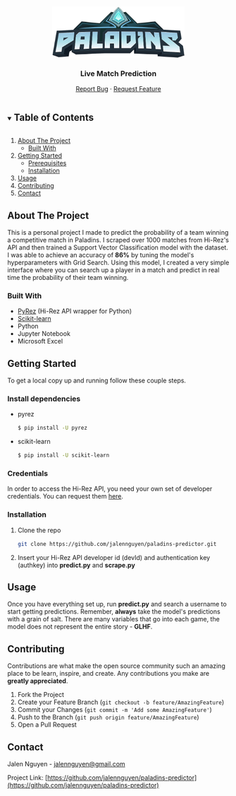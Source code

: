 <br />
<p align="center">
  <a href="https://github.com/jalennguyen/paladins-predictor">
      <img src="images/logo.png" alt="Logo" width="300" height="115">
    </a>

  <h3 align="center">Live Match Prediction</h3>
  
  <p align="center">
    <a href="https://github.com/jalennguyen/paladins-predictor/issues">Report Bug</a>
    ·
    <a href="https://github.com/jalennguyen/paladins-predictor/issues">Request Feature</a>
  </p>
</p>


<!-- TABLE OF CONTENTS -->
<details open="open">
  <summary><h2 style="display: inline-block">Table of Contents</h2></summary>
  <ol>
    <li>
      <a href="#about-the-project">About The Project</a>
      <ul>
        <li><a href="#built-with">Built With</a></li>
      </ul>
    </li>
    <li>
      <a href="#getting-started">Getting Started</a>
      <ul>
        <li><a href="#prerequisites">Prerequisites</a></li>
        <li><a href="#installation">Installation</a></li>
      </ul>
    </li>
    <li><a href="#usage">Usage</a></li>
    <li><a href="#contributing">Contributing</a></li>
    <li><a href="#contact">Contact</a></li>
  </ol>
</details>



<!-- ABOUT THE PROJECT -->
## About The Project
 This is a personal project I made to predict the probability of a team winning a competitive match in Paladins. 
 I scraped over 1000 matches from Hi-Rez's API and then trained a Support Vector Classification model with the dataset.
 I was able to achieve an accuracy of **86%** by tuning the model's hyperparameters with Grid Search.
 Using this model, I created a very simple interface where you can search up a player in a match and predict in real time the probability of their team winning.


### Built With

* [PyRez](https://pyrez.readthedocs.io/en/stable/api.html#paladinsapi) (Hi-Rez API wrapper for Python)
* [Scikit-learn](https://scikit-learn.org/stable/index.html)
* Python
* Jupyter Notebook
* Microsoft Excel


<!-- GETTING STARTED -->
## Getting Started

To get a local copy up and running follow these couple steps.

### Install dependencies
* pyrez
  ```sh
  $ pip install -U pyrez
  ```
* scikit-learn
  ```sh
  $ pip install -U scikit-learn
  ```

### Credentials
In order to access the Hi-Rez API, you need your own set of developer credentials. You can request them [here](https://fs12.formsite.com/HiRez/form48/secure_index.html).


### Installation

1. Clone the repo
   ```sh
   git clone https://github.com/jalennguyen/paladins-predictor.git
   ```
2. Insert your Hi-Rez API developer id (devId) and authentication key (authkey) into **predict.py** and **scrape.py**



<!-- USAGE EXAMPLES -->
## Usage

Once you have everything set up, run **predict.py** and search a username to start getting predictions.
Remember, **always** take the model's predictions with a grain of salt. There are many variables that go into each game, the model does not represent the entire story - **GLHF**.



<!-- CONTRIBUTING -->
## Contributing

Contributions are what make the open source community such an amazing place to be learn, inspire, and create. Any contributions you make are **greatly appreciated**.

1. Fork the Project
2. Create your Feature Branch (`git checkout -b feature/AmazingFeature`)
3. Commit your Changes (`git commit -m 'Add some AmazingFeature'`)
4. Push to the Branch (`git push origin feature/AmazingFeature`)
5. Open a Pull Request


<!-- CONTACT -->
## Contact

Jalen Nguyen - jalennguyen@gmail.com

Project Link: [https://github.com/jalennguyen/paladins-predictor](https://github.com/jalennguyen/paladins-predictor)




<!-- MARKDOWN LINKS & IMAGES -->
<!-- https://www.markdownguide.org/basic-syntax/#reference-style-links -->
[contributors-shield]: https://img.shields.io/github/contributors/github_username/repo.svg?style=for-the-badge
[contributors-url]: https://github.com/github_username/repo/graphs/contributors
[forks-shield]: https://img.shields.io/github/forks/github_username/repo.svg?style=for-the-badge
[forks-url]: https://github.com/github_username/repo/network/members
[stars-shield]: https://img.shields.io/github/stars/github_username/repo.svg?style=for-the-badge
[stars-url]: https://github.com/github_username/repo/stargazers
[issues-shield]: https://img.shields.io/github/issues/github_username/repo.svg?style=for-the-badge
[issues-url]: https://github.com/github_username/repo/issues
[license-shield]: https://img.shields.io/github/license/github_username/repo.svg?style=for-the-badge
[license-url]: https://github.com/github_username/repo/blob/master/LICENSE.txt
[linkedin-shield]: https://img.shields.io/badge/-LinkedIn-black.svg?style=for-the-badge&logo=linkedin&colorB=555
[linkedin-url]: https://linkedin.com/in/github_username
